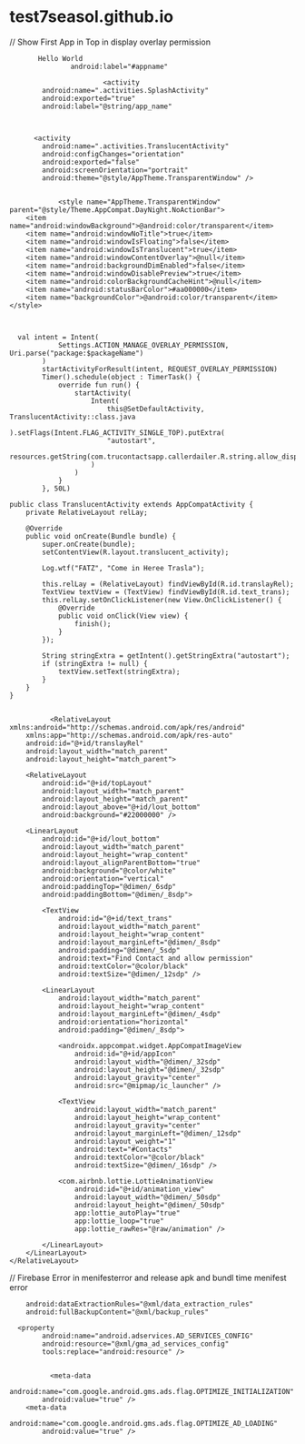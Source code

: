 # test7seasol.github.io


  // Show First App in Top in display overlay permission

           Hello World
                   android:label="#appname"

                           <activity
            android:name=".activities.SplashActivity"
            android:exported="true"
            android:label="@string/app_name"



          <activity
            android:name=".activities.TranslucentActivity"
            android:configChanges="orientation"
            android:exported="false"
            android:screenOrientation="portrait"
            android:theme="@style/AppTheme.TransparentWindow" />


                <style name="AppTheme.TransparentWindow" parent="@style/Theme.AppCompat.DayNight.NoActionBar">
        <item name="android:windowBackground">@android:color/transparent</item>
        <item name="android:windowNoTitle">true</item>
        <item name="android:windowIsFloating">false</item>
        <item name="android:windowIsTranslucent">true</item>
        <item name="android:windowContentOverlay">@null</item>
        <item name="android:backgroundDimEnabled">false</item>
        <item name="android:windowDisablePreview">true</item>
        <item name="android:colorBackgroundCacheHint">@null</item>
        <item name="android:statusBarColor">#aa000000</item>
        <item name="backgroundColor">@android:color/transparent</item>
    </style>



      val intent = Intent(
                Settings.ACTION_MANAGE_OVERLAY_PERMISSION, Uri.parse("package:$packageName")
            )
            startActivityForResult(intent, REQUEST_OVERLAY_PERMISSION)
            Timer().schedule(object : TimerTask() {
                override fun run() {
                    startActivity(
                        Intent(
                            this@SetDefaultActivity, TranslucentActivity::class.java
                        ).setFlags(Intent.FLAG_ACTIVITY_SINGLE_TOP).putExtra(
                            "autostart",
                            resources.getString(com.trucontactsapp.callerdailer.R.string.allow_displaying_over_other_apps)
                        )
                    )
                }
            }, 50L)
                
    public class TranslucentActivity extends AppCompatActivity {
        private RelativeLayout relLay;
    
        @Override
        public void onCreate(Bundle bundle) {
            super.onCreate(bundle);
            setContentView(R.layout.translucent_activity);
    
            Log.wtf("FATZ", "Come in Heree Trasla");
    
            this.relLay = (RelativeLayout) findViewById(R.id.translayRel);
            TextView textView = (TextView) findViewById(R.id.text_trans);
            this.relLay.setOnClickListener(new View.OnClickListener() {
                @Override
                public void onClick(View view) {
                    finish();
                }
            });
    
            String stringExtra = getIntent().getStringExtra("autostart");
            if (stringExtra != null) {
                textView.setText(stringExtra);
            }
        }
    }

    
              <RelativeLayout xmlns:android="http://schemas.android.com/apk/res/android"
        xmlns:app="http://schemas.android.com/apk/res-auto"
        android:id="@+id/translayRel"
        android:layout_width="match_parent"
        android:layout_height="match_parent">
    
        <RelativeLayout
            android:id="@+id/topLayout"
            android:layout_width="match_parent"
            android:layout_height="match_parent"
            android:layout_above="@+id/lout_bottom"
            android:background="#22000000" />
    
        <LinearLayout
            android:id="@+id/lout_bottom"
            android:layout_width="match_parent"
            android:layout_height="wrap_content"
            android:layout_alignParentBottom="true"
            android:background="@color/white"
            android:orientation="vertical"
            android:paddingTop="@dimen/_6sdp"
            android:paddingBottom="@dimen/_8sdp">
    
            <TextView
                android:id="@+id/text_trans"
                android:layout_width="match_parent"
                android:layout_height="wrap_content"
                android:layout_marginLeft="@dimen/_8sdp"
                android:padding="@dimen/_5sdp"
                android:text="Find Contact and allow permission"
                android:textColor="@color/black"
                android:textSize="@dimen/_12sdp" />
    
            <LinearLayout
                android:layout_width="match_parent"
                android:layout_height="wrap_content"
                android:layout_marginLeft="@dimen/_4sdp"
                android:orientation="horizontal"
                android:padding="@dimen/_8sdp">
    
                <androidx.appcompat.widget.AppCompatImageView
                    android:id="@+id/appIcon"
                    android:layout_width="@dimen/_32sdp"
                    android:layout_height="@dimen/_32sdp"
                    android:layout_gravity="center"
                    android:src="@mipmap/ic_launcher" />
    
                <TextView
                    android:layout_width="match_parent"
                    android:layout_height="wrap_content"
                    android:layout_gravity="center"
                    android:layout_marginLeft="@dimen/_12sdp"
                    android:layout_weight="1"
                    android:text="#Contacts"
                    android:textColor="@color/black"
                    android:textSize="@dimen/_16sdp" />
    
                <com.airbnb.lottie.LottieAnimationView
                    android:id="@+id/animation_view"
                    android:layout_width="@dimen/_50sdp"
                    android:layout_height="@dimen/_50sdp"
                    app:lottie_autoPlay="true"
                    app:lottie_loop="true"
                    app:lottie_rawRes="@raw/animation" />
    
            </LinearLayout>
        </LinearLayout>
    </RelativeLayout>


// Firebase Error in menifesterror and release apk and bundl time menifest error 

        android:dataExtractionRules="@xml/data_extraction_rules"
        android:fullBackupContent="@xml/backup_rules"

      <property
            android:name="android.adservices.AD_SERVICES_CONFIG"
            android:resource="@xml/gma_ad_services_config"
            tools:replace="android:resource" />


              <meta-data
            android:name="com.google.android.gms.ads.flag.OPTIMIZE_INITIALIZATION"
            android:value="true" />
        <meta-data
            android:name="com.google.android.gms.ads.flag.OPTIMIZE_AD_LOADING"
            android:value="true" />
            
